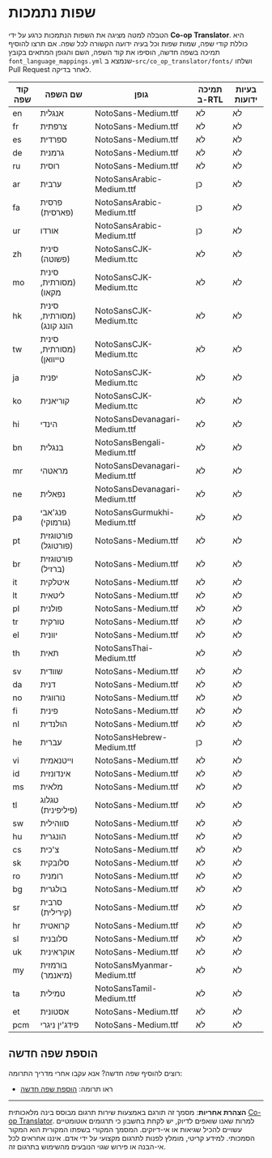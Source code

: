 <!--
CO_OP_TRANSLATOR_METADATA:
{
  "original_hash": "40660d83d2792201cad4aec9fdf25a29",
  "translation_date": "2025-10-22T13:57:25+00:00",
  "source_file": "getting_started/supported-languages.md",
  "language_code": "he"
}
-->
# שפות נתמכות

הטבלה למטה מציגה את השפות הנתמכות כרגע על ידי **Co-op Translator**. היא כוללת קודי שפה, שמות שפות וכל בעיה ידועה הקשורה לכל שפה. אם תרצו להוסיף תמיכה בשפה חדשה, הוסיפו את קוד השפה, השם והגופן המתאים בקובץ `font_language_mappings.yml` שנמצא ב-`src/co_op_translator/fonts/` ושלחו Pull Request לאחר בדיקה.

| קוד שפה      | שם השפה                | גופן                              | תמיכה ב-RTL | בעיות ידועות |
|--------------|------------------------|-----------------------------------|-------------|--------------|
| en           | אנגלית                 | NotoSans-Medium.ttf               | לא          | לא           |
| fr           | צרפתית                 | NotoSans-Medium.ttf               | לא          | לא           |
| es           | ספרדית                 | NotoSans-Medium.ttf               | לא          | לא           |
| de           | גרמנית                 | NotoSans-Medium.ttf               | לא          | לא           |
| ru           | רוסית                  | NotoSans-Medium.ttf               | לא          | לא           |
| ar           | ערבית                  | NotoSansArabic-Medium.ttf         | כן          | לא           |
| fa           | פרסית (פארסית)         | NotoSansArabic-Medium.ttf         | כן          | לא           |
| ur           | אורדו                  | NotoSansArabic-Medium.ttf         | כן          | לא           |
| zh           | סינית (פשוטה)          | NotoSansCJK-Medium.ttc            | לא          | לא           |
| mo           | סינית (מסורתית, מקאו)  | NotoSansCJK-Medium.ttc            | לא          | לא           |
| hk           | סינית (מסורתית, הונג קונג) | NotoSansCJK-Medium.ttc        | לא          | לא           |
| tw           | סינית (מסורתית, טייוואן)   | NotoSansCJK-Medium.ttc        | לא          | לא           |
| ja           | יפנית                   | NotoSansCJK-Medium.ttc            | לא          | לא           |
| ko           | קוריאנית                | NotoSansCJK-Medium.ttc            | לא          | לא           |
| hi           | הינדי                   | NotoSansDevanagari-Medium.ttf     | לא          | לא           |
| bn           | בנגלית                  | NotoSansBengali-Medium.ttf        | לא          | לא           |
| mr           | מראטהי                  | NotoSansDevanagari-Medium.ttf     | לא          | לא           |
| ne           | נפאלית                  | NotoSansDevanagari-Medium.ttf     | לא          | לא           |
| pa           | פנג'אבי (גורמוקי)       | NotoSansGurmukhi-Medium.ttf       | לא          | לא           |
| pt           | פורטוגזית (פורטוגל)     | NotoSans-Medium.ttf               | לא          | לא           |
| br           | פורטוגזית (ברזיל)       | NotoSans-Medium.ttf               | לא          | לא           |
| it           | איטלקית                 | NotoSans-Medium.ttf               | לא          | לא           |
| lt           | ליטאית                  | NotoSans-Medium.ttf               | לא          | לא           |
| pl           | פולנית                  | NotoSans-Medium.ttf               | לא          | לא           |
| tr           | טורקית                  | NotoSans-Medium.ttf               | לא          | לא           |
| el           | יוונית                  | NotoSans-Medium.ttf               | לא          | לא           |
| th           | תאית                    | NotoSansThai-Medium.ttf           | לא          | לא           |
| sv           | שוודית                  | NotoSans-Medium.ttf               | לא          | לא           |
| da           | דנית                    | NotoSans-Medium.ttf               | לא          | לא           |
| no           | נורווגית                | NotoSans-Medium.ttf               | לא          | לא           |
| fi           | פינית                   | NotoSans-Medium.ttf               | לא          | לא           |
| nl           | הולנדית                 | NotoSans-Medium.ttf               | לא          | לא           |
| he           | עברית                   | NotoSansHebrew-Medium.ttf         | כן          | לא           |
| vi           | וייטנאמית               | NotoSans-Medium.ttf               | לא          | לא           |
| id           | אינדונזית               | NotoSans-Medium.ttf               | לא          | לא           |
| ms           | מלאית                   | NotoSans-Medium.ttf               | לא          | לא           |
| tl           | טגלוג (פיליפינית)       | NotoSans-Medium.ttf               | לא          | לא           |
| sw           | סווהילית                | NotoSans-Medium.ttf               | לא          | לא           |
| hu           | הונגרית                 | NotoSans-Medium.ttf               | לא          | לא           |
| cs           | צ'כית                   | NotoSans-Medium.ttf               | לא          | לא           |
| sk           | סלובקית                 | NotoSans-Medium.ttf               | לא          | לא           |
| ro           | רומנית                  | NotoSans-Medium.ttf               | לא          | לא           |
| bg           | בולגרית                 | NotoSans-Medium.ttf               | לא          | לא           |
| sr           | סרבית (קירילית)         | NotoSans-Medium.ttf               | לא          | לא           |
| hr           | קרואטית                 | NotoSans-Medium.ttf               | לא          | לא           |
| sl           | סלובנית                 | NotoSans-Medium.ttf               | לא          | לא           |
| uk           | אוקראינית               | NotoSans-Medium.ttf               | לא          | לא           |
| my           | בורמזית (מיאנמר)        | NotoSansMyanmar-Medium.ttf        | לא          | לא           |
| ta           | טמילית                  | NotoSansTamil-Medium.ttf          | לא          | לא           |
| et           | אסטונית                 | NotoSans-Medium.ttf               | לא          | לא           |
| pcm          | פידג'ין ניגרי           | NotoSans-Medium.ttf               | לא          | לא           |

## הוספת שפה חדשה

רוצים להוסיף שפה חדשה? אנא עקבו אחרי מדריך התרומה:

- ראו תרומה: <a href="../CONTRIBUTING.md#contribute-a-new-language">הוספת שפה חדשה</a>

---

**הצהרת אחריות**:
מסמך זה תורגם באמצעות שירות תרגום מבוסס בינה מלאכותית [Co-op Translator](https://github.com/Azure/co-op-translator). למרות שאנו שואפים לדיוק, יש לקחת בחשבון כי תרגומים אוטומטיים עשויים להכיל שגיאות או אי-דיוקים. המסמך המקורי בשפתו המקורית הוא המקור הסמכותי. למידע קריטי, מומלץ לפנות לתרגום מקצועי על ידי אדם. איננו אחראים לכל אי-הבנה או פירוש שגוי הנובעים מהשימוש בתרגום זה.